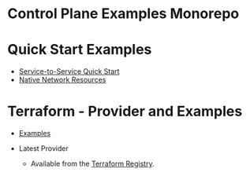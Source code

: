 # Control Plane Examples Monorepo


# Quick Start Examples

- [Service-to-Service Quick Start](./quickstarts/5/)
- [Native Network Resources](./quickstarts/native-network-resources/)


# Terraform - Provider and Examples

- [Examples](./terraform/examples)

- Latest Provider
   - Available from the [Terraform Registry](https://registry.terraform.io/providers/controlplane-com/cpln).


